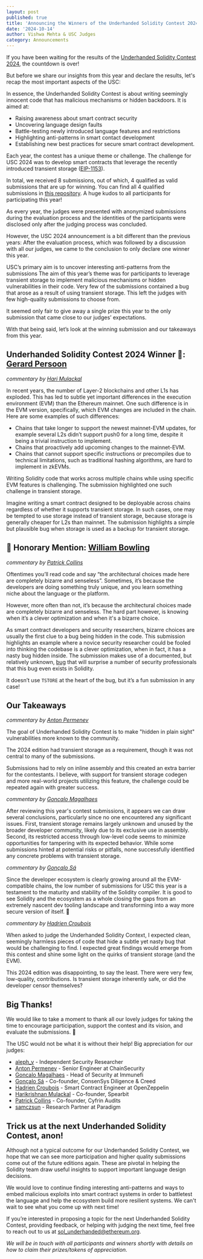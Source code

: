 ```yaml
---
layout: post
published: true
title: 'Announcing the Winners of the Underhanded Solidity Contest 2024'
date: '2024-10-14'
author: Vishwa Mehta & USC Judges
category: Announcements
---
```


If you have been waiting for the results of the [Underhanded Solidity Contest 2024](https://underhanded.soliditylang.org/), the countdown is over!

But before we share our insights from this year and declare the results, let's recap the most important aspects of the USC:

In essence, the Underhanded Solidity Contest is about writing seemingly innocent code that has malicious mechanisms or hidden backdoors. It is aimed at:

* Raising awareness about smart contract security
* Uncovering language design faults
* Battle-testing newly introduced language features and restrictions
* Highlighting anti-patterns in smart contact development
* Establishing new best practices for secure smart contract development.

Each year, the contest has a unique theme or challenge. The challenge for USC 2024 was to develop smart contracts that leverage the recently introduced transient storage ([EIP-1153](https://eips.ethereum.org/EIPS/eip-1153)).

In total, we received 8 submissions, out of which, 4 qualified as valid submissions that are up for winning. You can find all 4 qualified submissions in [this repository](https://github.com/ethereum/solidity-underhanded-contest/tree/master/2024/submissions_2024). A huge kudos to all participants for participating this year!

As every year, the judges were presented with anonymized submissions during the evaluation process and the identities of the participants were disclosed only after the judging process was concluded.

However, the USC 2024 announcement is a bit different than the previous years: After the evaluation process, which was followed by a discussion with all our judges, we came to the conclusion to only declare one winner this year.

USC’s primary aim is to uncover interesting anti-patterns from the submissions The aim of this year’s theme was for participants to leverage transient storage to implement malicious mechanisms or hidden vulnerabilities in their code. Very few of the submissions contained a bug that arose as a result of using transient storage. This left the judges with few high-quality submissions to choose from.

It seemed only fair to give away a single prize this year to the only submission that came close to our judges’ expectations.

With that being said, let’s look at the winning submission and our takeaways from this year.

## Underhanded Solidity Contest 2024 Winner 🥇: [Gerard Persoon](https://github.com/ethereum/solidity-underhanded-contest/tree/master/2024/submissions_2024/submission4_Gerard_Persoon)
*commentary by [Hari Mulackal](https://twitter.com/_hrkrshnn)*

In recent years, the number of Layer-2 blockchains and other L1s has exploded. This has led to subtle yet important differences in the execution environment (EVM) than the Ethereum mainnet. One such difference is in the EVM version, specifically, which EVM changes are included in the chain. Here are some examples of such differences:

* Chains that take longer to support the newest mainnet-EVM updates, for example several L2s didn’t support push0 for a long time, despite it being a trivial instruction to implement.
* Chains that proactively add upcoming changes to the mainnet-EVM.
* Chains that cannot support specific instructions or precompiles due to technical limitations, such as traditional hashing algorithms, are hard to implement in zkEVMs.

Writing Solidity code that works across multiple chains while using specific EVM features is challenging. The submission highlighted one such challenge in transient storage. 

Imagine writing a smart contract designed to be deployable across chains regardless of whether it supports transient storage. In such cases, one may be tempted to use storage instead of transient storage, because storage is generally cheaper for L2s than mainnet. The submission highlights a simple but plausible bug when storage is used as a backup for transient storage.

## 💐 Honorary Mention: [William Bowling](https://github.com/ethereum/solidity-underhanded-contest/tree/master/2024/submissions_2024/submission3_William_Bowling)
*commentary by [Patrick Collins](https://x.com/PatrickAlphaC)*

Oftentimes you’ll read code and say “the architectural choices made here are completely bizarre and senseless”. Sometimes, it’s because the developers are doing something truly unique, and you learn something niche about the language or the platform.

However, more often than not, it’s because the architectural choices made are completely bizarre and senseless. The hard part however, is knowing when it’s a clever optimization and when it's a bizarre choice. 

As smart contract developers and security researchers, bizarre choices are usually the first clue to a bug being hidden in the code. This submission highlights an example where a novice security researcher could be fooled into thinking the codebase is a clever optimization, when in fact, it has a nasty bug hidden inside. The submission makes use of a documented, but relatively unknown, [bug](https://github.com/ethereum/solidity/issues/14021) that will surprise a number of security professionals that this bug even exists in Solidity.

It doesn’t use `TSTORE` at the heart of the bug, but it’s a fun submission in any case!

## Our Takeaways

*commentary by [Anton Permenev](https://twitter.com/a_permenev)*

The goal of Underhanded Solidity Contest is to make "hidden in plain sight" vulnerabilities more known to the community.

The 2024 edition had transient storage as a requirement, though it was not central to many of the submissions.

Submissions had to rely on inline assembly and this created an extra barrier for the contestants.
I believe, with support for transient storage codegen and more real-world projects utilizing this feature, the challenge could be repeated again with greater success.

*commentary by [Goncalo Magalhaes](https://x.com/realgmhacker)*

After reviewing this year's contest submissions, it appears we can draw several conclusions, particularly since no one encountered any significant issues. First, transient storage remains largely unknown and unused by the broader developer community, likely due to its exclusive use in assembly. Second, its restricted access through low-level code seems to minimize opportunities for tampering with its expected behavior. While some submissions hinted at potential risks or pitfalls, none successfully identified any concrete problems with transient storage.

*commentary by [Gonçalo Sá](https://twitter.com/GNSPS)*

Since the developer ecosystem is clearly growing around all the EVM-compatible chains, the low number of submissions for USC this year is a testament to the maturity and stability of the Solidity compiler.
It is good to see Solidity and the ecosystem as a whole closing the gaps from an extremely nascent dev tooling landscape and transforming into a way more secure version of itself. 🚀

*commentary by [Hadrien Croubois](https://x.com/amxx)*

When asked to judge the Underhanded Solidity Context, I expected clean, seemingly harmless pieces of code that hide a subtle yet nasty bug that would be challenging to find. I expected great findings would emerge from this contest and shine some light on the quirks of transient storage (and the EVM).

This 2024 edition was disappointing, to say the least. There were very few, low-quality, contributions. Is transient storage inherently safe, or did the developer censor themselves?

## Big Thanks!

We would like to take a moment to thank all our lovely judges for taking the time to encourage participation, support the contest and its vision, and evaluate the submissions. 👏

The USC would not be what it is without their help! Big appreciation for our judges:

* [aleph_v](https://x.com/alpeh_v) - Independent Security Researcher
* [Anton Permenev](https://twitter.com/a_permenev) - Senior Engineer at ChainSecurity
* [Goncalo Magalhaes](https://x.com/realgmhacker) - Head of Security at Immunefi
* [Gonçalo Sá](https://twitter.com/GNSPS) - Co-founder, ConsenSys Diligence & Creed
* [Hadrien Croubois](https://x.com/amxx) - Smart Contract Engineer at OpenZeppelin
* [Harikrishnan Mulackal](https://x.com/_hrkrshnn) - Co-founder, Spearbit
* [Patrick Collins](https://x.com/PatrickAlphaC) - Co-founder, Cyfrin Audits
* [samczsun](https://twitter.com/samczsun) - Research Partner at Paradigm

## Trick us at the next Underhanded Solidity Contest, anon!

Although not a typical outcome for our Underhanded Solidity Contest, we hope that we can see more participation and higher quality submissions come out of the future editions again. These are pivotal in helping the Solidity team draw useful insights to support important language design decisions.

We would love to continue finding interesting anti-patterns and ways to embed malicious exploits into smart contract systems in order to battletest the language and help the ecosystem build more resilient systems. We can't wait to see what you come up with next time!

If you’re interested in proposing a topic for the next Underhanded Solidity Contest, providing feedback, or helping with judging the next time, feel free to reach out to us at sol_underhanded@ethereum.org.

*We will be in touch with all participants and winners shortly with details on how to claim their prizes/tokens of appreciation.*
